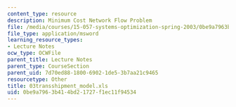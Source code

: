 ```yaml
---
content_type: resource
description: Minimum Cost Network Flow Problem
file: /media/courses/15-057-systems-optimization-spring-2003/0be9a7963b414bd21727f1ec11f94534_03transshipment_model.xls
file_type: application/msword
learning_resource_types:
- Lecture Notes
ocw_type: OCWFile
parent_title: Lecture Notes
parent_type: CourseSection
parent_uid: 7d70ed88-1800-6902-1de5-3b7aa21c9465
resourcetype: Other
title: 03transshipment_model.xls
uid: 0be9a796-3b41-4bd2-1727-f1ec11f94534
---
```

